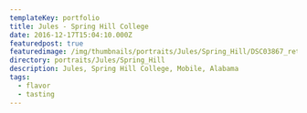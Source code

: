 ```yaml
---
templateKey: portfolio
title: Jules - Spring Hill College
date: 2016-12-17T15:04:10.000Z
featuredpost: true
featuredimage: /img/thumbnails/portraits/Jules/Spring_Hill/DSC03867_retouched.jpg
directory: portraits/Jules/Spring_Hill
description: Jules, Spring Hill College, Mobile, Alabama
tags:
  - flavor
  - tasting
---
```

